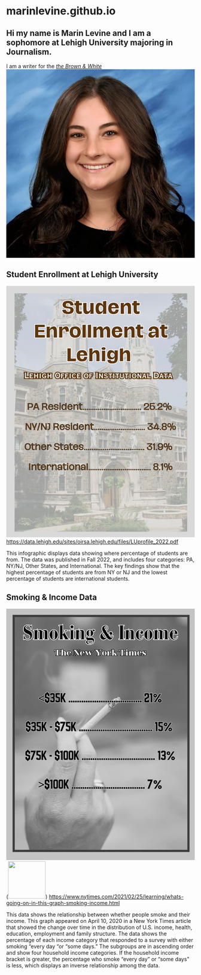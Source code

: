# marinlevine.github.io
## Hi my name is Marin Levine and I am a sophomore at Lehigh University majoring in Journalism. 
I am a writer for the [_the Brown & White_](https://thebrownandwhite.com/)
![My high school senior photo](https://github.com/marinlevine/marinlevine.github.io/blob/main/1652452711092.jpg?raw=true)

## Student Enrollment at Lehigh University
![LU Enrollment](https://github.com/marinlevine/marinlevine.github.io/blob/main/Data.png?raw=true)
https://data.lehigh.edu/sites/oirsa.lehigh.edu/files/LUprofile_2022.pdf

This infographic displays data showing where percentage of students are from. The data was published in Fall 2022, and includes four categories: PA, NY/NJ, Other States, and International. The key findings show that the highest percentage of students are from NY or NJ and the lowest percentage of students are international students. 

## Smoking & Income Data 
![Smoking & Income](https://github.com/marinlevine/marinlevine.github.io/blob/main/Smoking%20&%20Income.png?raw=true)(<img src="http://....jpg" width="100" height="100" />) 
https://www.nytimes.com/2021/02/25/learning/whats-going-on-in-this-graph-smoking-income.html

This data shows the relationship between whether people smoke and their income. This graph appeared on April 10, 2020 in a New York Times article that showed the change over time in the distribution of U.S. income, health, education, employment and family structure. The data shows the percentage of each income category that responded to a survey with either smoking “every day “or “some days.” The subgroups are in ascending order and show four household income categories. If the household income bracket is greater, the percentage who smoke “every day” or “some days" is less, which displays an inverse relationship among the data. 
